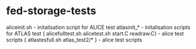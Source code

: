 # fed-storage-tests

aliceinit.sh - initalisation script for ALICE test
atlasinit_* - initalisation scripts for ATLAS test
{
alicefulltest.sh
alicetest.sh
start.C
readraw.C} - alice test scripts
{
atlastesfull.sh
atlas_test2/*
} - alice test scripts


